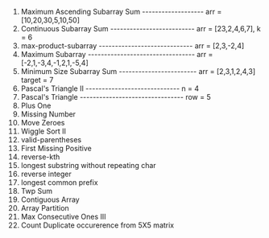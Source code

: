 1) Maximum Ascending Subarray Sum -------------------    arr = [10,20,30,5,10,50]
2) Continuous Subarray Sum --------------------------    arr = [23,2,4,6,7], k = 6
3) max-product-subarray -----------------------------    arr = [2,3,-2,4]
4) Maximum Subarray ---------------------------------    arr = [-2,1,-3,4,-1,2,1,-5,4]
5) Minimum Size Subarray Sum ------------------------    arr = [2,3,1,2,4,3] target = 7
6) Pascal's Triangle II -----------------------------    n = 4
7) Pascal's Triangle --------------------------------    row = 5
8) Plus One
9) Missing Number
10) Move Zeroes
11) Wiggle Sort II
12) valid-parentheses
13) First Missing Positive
14) reverse-kth
15) longest substring without repeating char
16) reverse integer
17) longest common prefix
18) Twp Sum
19) Contiguous Array
20) Array Partition
21) Max Consecutive Ones III
22) Count Duplicate occurerence from 5X5 matrix
